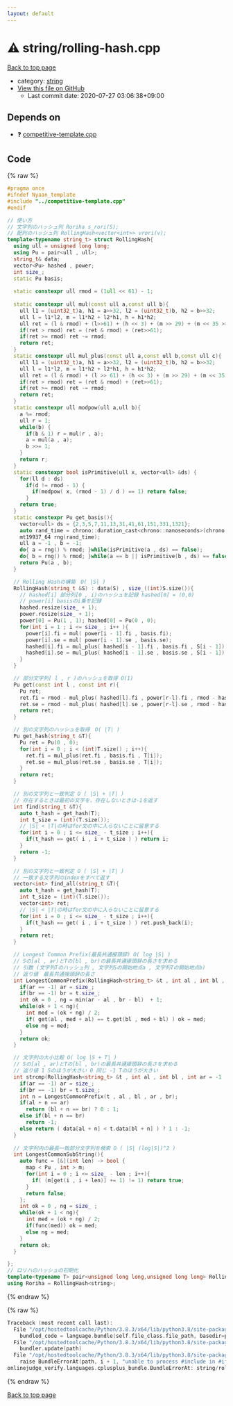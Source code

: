```yaml
---
layout: default
---
```


<!-- mathjax config similar to math.stackexchange -->
<script type="text/javascript" async
  src="https://cdnjs.cloudflare.com/ajax/libs/mathjax/2.7.5/MathJax.js?config=TeX-MML-AM_CHTML">
</script>
<script type="text/x-mathjax-config">
  MathJax.Hub.Config({
    TeX: { equationNumbers: { autoNumber: "AMS" }},
    tex2jax: {
      inlineMath: [ ['$','$'] ],
      processEscapes: true
    },
    "HTML-CSS": { matchFontHeight: false },
    displayAlign: "left",
    displayIndent: "2em"
  });
</script>

<script type="text/javascript" src="https://cdnjs.cloudflare.com/ajax/libs/jquery/3.4.1/jquery.min.js"></script>
<script src="https://cdn.jsdelivr.net/npm/jquery-balloon-js@1.1.2/jquery.balloon.min.js" integrity="sha256-ZEYs9VrgAeNuPvs15E39OsyOJaIkXEEt10fzxJ20+2I=" crossorigin="anonymous"></script>
<script type="text/javascript" src="../../assets/js/copy-button.js"></script>
<link rel="stylesheet" href="../../assets/css/copy-button.css" />


# :warning: string/rolling-hash.cpp

<a href="../../index.html">Back to top page</a>

* category: <a href="../../index.html#b45cffe084dd3d20d928bee85e7b0f21">string</a>
* <a href="{{ site.github.repository_url }}/blob/master/string/rolling-hash.cpp">View this file on GitHub</a>
    - Last commit date: 2020-07-27 03:06:38+09:00




## Depends on

* :question: <a href="../competitive-template.cpp.html">competitive-template.cpp</a>


## Code

<a id="unbundled"></a>
{% raw %}
```cpp
#pragma once
#ifndef Nyaan_template
#include "../competitive-template.cpp"
#endif

// 使い方
// 文字列のハッシュ列 Roriha s_rori(S);
// 配列のハッシュ列 RollingHash<vector<int>> vrori(v);
template<typename string_t> struct RollingHash{
  using ull = unsigned long long;
  using Pu = pair<ull , ull>;
  string_t& data;
  vector<Pu> hashed , power;
  int size_;
  static Pu basis;
  
  static constexpr ull rmod = (1ull << 61) - 1;
  
  static constexpr ull mul(const ull a,const ull b){
    ull l1 = (uint32_t)a, h1 = a>>32, l2 = (uint32_t)b, h2 = b>>32;
    ull l = l1*l2, m = l1*h2 + l2*h1, h = h1*h2;
    ull ret = (l & rmod) + (l>>61) + (h << 3) + (m >> 29) + (m << 35 >> 3);
    if(ret > rmod) ret = (ret & rmod) + (ret>>61);
    if(ret >= rmod) ret -= rmod;
    return ret;
  }
  static constexpr ull mul_plus(const ull a,const ull b,const ull c){
    ull l1 = (uint32_t)a, h1 = a>>32, l2 = (uint32_t)b, h2 = b>>32;
    ull l = l1*l2, m = l1*h2 + l2*h1, h = h1*h2;
    ull ret = (l & rmod) + (l >> 61) + (h << 3) + (m >> 29) + (m << 35 >> 3) + c;
    if(ret > rmod) ret = (ret & rmod) + (ret>>61);
    if(ret >= rmod) ret -= rmod;
    return ret;
  }
  static constexpr ull modpow(ull a,ull b){
    a %= rmod;
    ull r = 1;
    while(b) {
      if(b & 1) r = mul(r , a);
      a = mul(a , a);
      b >>= 1;
    }
    return r;
  }
  static constexpr bool isPrimitive(ull x, vector<ull> &ds) {
    for(ll d : ds)
      if(d != rmod - 1) {
        if(modpow( x, (rmod - 1) / d ) == 1) return false;
      }
    return true;
  }
  static constexpr Pu get_basis(){
    vector<ull> ds = {2,3,5,7,11,13,31,41,61,151,331,1321};
    auto rand_time = chrono::duration_cast<chrono::nanoseconds>(chrono::high_resolution_clock::now().time_since_epoch()).count();
    mt19937_64 rng(rand_time);
    ull a = -1 , b = -1;
    do{ a = rng() % rmod; }while(isPrimitive(a , ds) == false);
    do{ b = rng() % rmod; }while(a == b || isPrimitive(b , ds) == false);
    return Pu(a , b);
  }

  // Rolling Hashの構築　O( |S| )
  RollingHash(string_t &S) : data(S) , size_((int)S.size()){
    // hashed[i] 部分列[0 , i)のハッシュを記録 hashed[0] = (0,0)
    // power[i] basisのi乗を記録
    hashed.resize(size_ + 1);
    power.resize(size_ + 1);
    power[0] = Pu(1 , 1); hashed[0] = Pu(0 , 0);
    for(int i = 1 ; i <= size_ ; i++ ){
      power[i].fi = mul( power[i - 1].fi , basis.fi);
      power[i].se = mul( power[i - 1].se , basis.se);
      hashed[i].fi = mul_plus( hashed[i - 1].fi , basis.fi , S[i - 1]);
      hashed[i].se = mul_plus( hashed[i - 1].se , basis.se , S[i - 1]);
    }
  }

  // 部分文字列[ l , r )のハッシュを取得 O(1)
  Pu get(const int l , const int r){
    Pu ret;
    ret.fi = rmod - mul_plus( hashed[l].fi , power[r-l].fi , rmod - hashed[r].fi );
    ret.se = rmod - mul_plus( hashed[l].se , power[r-l].se , rmod - hashed[r].se );
    return ret;
  }

  // 別の文字列のハッシュを取得　O( |T| )
  Pu get_hash(string_t &T){
    Pu ret = Pu(0 , 0);
    for(int i = 0 ; i < (int)T.size() ; i++){
      ret.fi = mul_plus(ret.fi , basis.fi , T[i]);
      ret.se = mul_plus(ret.se , basis.se , T[i]);
    }
    return ret;
  }

  // 別の文字列と一致判定 O ( |S| + |T| )
  // 存在するときは最初の文字を、存在しないときは-1を返す
  int find(string_t &T){
    auto t_hash = get_hash(T);
    int t_size = (int)(T.size());
    // |S| < |T|の時はfor文の中に入らないことに留意する
    for(int i = 0 ; i <= size_ - t_size ; i++){
      if(t_hash == get( i , i + t_size ) ) return i;
    }
    return -1;
  }

  // 別の文字列と一致判定 O ( |S| + |T| )
  // 一致する文字列のindexをすべて返す
  vector<int> find_all(string_t &T){
    auto t_hash = get_hash(T);
    int t_size = (int)(T.size());
    vector<int> ret;
    // |S| < |T|の時はfor文の中に入らないことに留意する
    for(int i = 0 ; i <= size_ - t_size ; i++){
      if(t_hash == get( i , i + t_size ) ) ret.push_back(i);
    }
    return ret;
  }

  // Longest Common Prefix(最長共通接頭辞) O( log |S| )
  // Sの[al , ar)とTの[bl , br)の最長共通接頭辞の長さを求める
  // 引数 (文字列Tのハッシュ列 , 文字列Sの開始地点a , 文字列Tの開始地点b)
  // 返り値　最長共通接頭辞の長さ
  int LongestCommonPrefix(RollingHash<string_t> &t , int al , int bl , int ar = -1 , int br = -1){
    if(ar == -1) ar = size_;
    if(br == -1) br = t.size_;
    int ok = 0 , ng = min(ar - al , br - bl)  + 1;
    while(ok + 1 < ng){
      int med = (ok + ng) / 2;
      if( get(al , med + al) == t.get(bl , med + bl) ) ok = med;
      else ng = med;
    }
    return ok;
  }

  // 文字列の大小比較 O( log |S + T| )　
  // Sの[al , ar)とTの[bl , br)の最長共通接頭辞の長さを求める
  // 返り値 1 Sのほうが大きい 0 同じ -1 Tのほうが大きい
  int strcmp(RollingHash<string_t> &t , int al , int bl , int ar = -1 , int br = -1){
    if(ar == -1) ar = size_;
    if(br == -1) br = t.size_;
    int n = LongestCommonPrefix(t , al , bl , ar , br);
    if(al + n == ar)
      return (bl + n == br) ? 0 : 1;
    else if(bl + n == br)
      return -1;
    else return ( data[al + n] < t.data[bl + n] ) ? 1 : -1; 
  }
  
  // 文字列内の最長一致部分文字列を検索 O ( |S| (log|S|)^2 )
  int LongestCommonSubString(){
    auto func = [&](int len) -> bool {
      map < Pu , int > m;
      for(int i = 0 ; i <= size_ - len ; i++){
        if( (m[get(i , i + len)] += 1) != 1) return true;
      }
      return false; 
    };
    int ok = 0 , ng = size_ ;
    while(ok + 1 < ng){
      int med = (ok + ng) / 2;
      if(func(med)) ok = med;
      else ng = med;
    }
    return ok;
  }

};
// ロリハのハッシュの初期化
template<typename T> pair<unsigned long long,unsigned long long> RollingHash<T>::basis = RollingHash<T>::get_basis();
using Roriha = RollingHash<string>;
```
{% endraw %}

<a id="bundled"></a>
{% raw %}
```cpp
Traceback (most recent call last):
  File "/opt/hostedtoolcache/Python/3.8.3/x64/lib/python3.8/site-packages/onlinejudge_verify/docs.py", line 349, in write_contents
    bundled_code = language.bundle(self.file_class.file_path, basedir=pathlib.Path.cwd())
  File "/opt/hostedtoolcache/Python/3.8.3/x64/lib/python3.8/site-packages/onlinejudge_verify/languages/cplusplus.py", line 185, in bundle
    bundler.update(path)
  File "/opt/hostedtoolcache/Python/3.8.3/x64/lib/python3.8/site-packages/onlinejudge_verify/languages/cplusplus_bundle.py", line 306, in update
    raise BundleErrorAt(path, i + 1, "unable to process #include in #if / #ifdef / #ifndef other than include guards")
onlinejudge_verify.languages.cplusplus_bundle.BundleErrorAt: string/rolling-hash.cpp: line 3: unable to process #include in #if / #ifdef / #ifndef other than include guards

```
{% endraw %}

<a href="../../index.html">Back to top page</a>

